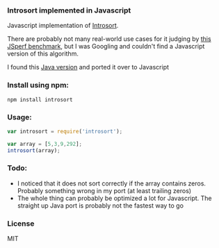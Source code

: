 ### Introsort implemented in Javascript

Javascript implementation of [Introsort](http://en.wikipedia.org/wiki/Introsort).

There are probably not many real-world use cases for it judging by [this JSperf benchmark](http://jsperf.com/introsort),
but I was Googling and couldn't find a Javascript version of this algorithm.

I found this [Java version](http://www.cs.waikato.ac.nz/~bernhard/317/source/IntroSort.java) and ported it over
to Javascript

### Install using npm:

    npm install introsort

### Usage:

```javascript
var introsort = require('introsort');

var array = [5,3,9,292];
introsort(array);
```

### Todo:

- I noticed that it does not sort correctly if the array contains zeros. Probably something wrong in my port (at least trailing zeros)
- The whole thing can probably be optimized a lot for Javascript. The straight up Java port is probably not the fastest way to go

### License

MIT
